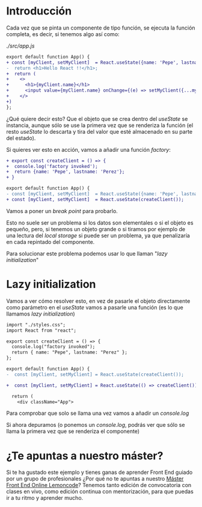 # Introducción

Cada vez que se pinta un componente de tipo función, se ejecuta la función completa, es decir, si tenemos algo así como:

*./src/app.js*

```diff
export default function App() {
+ const [myClient, setMyClient]  = React.useState({name: 'Pepe', lastname: 'Perez'});
-  return <h1>Hello React !!</h1>;
+  return (
+    <>
+      <h1>{myClient.name}</h1>
+      <input value={myClient.name} onChange={(e) => setMyClient({...myClient, name: e.target.value})}/>
+    </>
+)
};
```

¿Qué quiere decir esto? Que el objeto que se crea dentro del *useState* se instancia, aunque sólo se use la primera vez que se renderiza la función (el resto _useState_ lo descarta y tira del valor que esté almacenado en su parte del estado).

Si quieres ver esto en acción, vamos a añadir una función *factory*:

```diff
+ export const createClient = () => {
+  console.log('factory invoked');
+  return {name: 'Pepe', lastname: 'Perez'};
+ }

export default function App() {
- const [myClient, setMyClient]  = React.useState({name: 'Pepe', lastname: 'Perez'});
+ const [myClient, setMyClient]  = React.useState(createClient());
```

Vamos a poner un *break point* para probarlo.

Esto no suele ser un problema si los datos son elementales o si el objeto es pequeño, pero, si tenemos un objeto grande o si tiramos por ejemplo de una lectura del *local storage* si puede ser un problema, ya que penalizaría en cada repintado del componente.

Para solucionar este problema podemos usar lo que llaman "*lazy initialization*"

# Lazy initialization

Vamos a ver cómo resolver esto, en vez de pasarle el objeto directamente como parámetro en el _useState_
vamos a pasarle una función (es lo que llamamos *lazy initialization*)

```diff
import "./styles.css";
import React from "react";

export const createClient = () => {
  console.log("factory invoked");
  return { name: "Pepe", lastname: "Perez" };
};

export default function App() {
-  const [myClient, setMyClient] = React.useState(createClient());

+  const [myClient, setMyClient] = React.useState(() => createClient());

  return (
    <div className="App">
```

Para comprobar que solo se llama una vez vamos a añadir un *console.log*

Si ahora depuramos (o ponemos un *console.log*, podrás ver que sólo se llama la primera vez que se renderiza el componente)

# ¿Te apuntas a nuestro máster?

Si te ha gustado este ejemplo y tienes ganas de aprender Front End guiado por un grupo de profesionales ¿Por qué no te apuntas a nuestro [Máster Front End Online Lemoncode](https://lemoncode.net/master-frontend#inicio-banner)? Tenemos tanto edición de convocatoria
con clases en vivo, como edición continua con mentorización, para que puedas ir a tu ritmo y aprender mucho.
